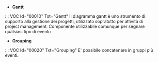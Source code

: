 - **Gantt**

 :  : VOC Id="00010" Txt="Gantt"
Il diagramma gantt è uno strumento di supporto alla gestione dei progetti, utilizzato sopratutto per attività di project management.
Componente utilizzabile comunque per segnare qualsiasi tipo di evento

- **Grouping**

 :  : VOC Id="00020" Txt="Grouping"
E' possibile concatenare in gruppi più eventi.




